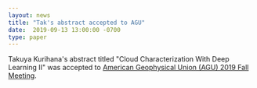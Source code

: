 ```yaml
---
layout: news
title: "Tak's abstract accepted to AGU"
date:  2019-09-13 13:00:00 -0700
type: paper
---
```

Takuya Kurihana's abstract titled "Cloud Characterization With Deep Learning II" was accepted to [American Geophysical Union (AGU) 2019 Fall Meeting](https://agu.confex.com/agu/fm19/meetingapp.cgi/Paper/492604).

